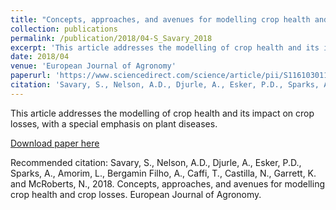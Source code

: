 ```yaml
---
title: "Concepts, approaches, and avenues for modelling crop health and crop losses"
collection: publications
permalink: /publication/2018/04-S_Savary_2018
excerpt: 'This article addresses the modelling of crop health and its impact on crop losses, with a special emphasis on plant diseases. '
date: 2018/04
venue: 'European Journal of Agronomy'
paperurl: 'https://www.sciencedirect.com/science/article/pii/S1161030118300832'
citation: 'Savary, S., Nelson, A.D., Djurle, A., Esker, P.D., Sparks, A., Amorim, L., Bergamin Filho, A., Caffi, T., Castilla, N., Garrett, K. and McRoberts, N., 2018. Concepts, approaches, and avenues for modelling crop health and crop losses. European Journal of Agronomy.'
---
```

This article addresses the modelling of crop health and its impact on crop losses, with a special emphasis on plant diseases. 

[Download paper here](https://www.sciencedirect.com/science/article/pii/S1161030118300832)

Recommended citation: Savary, S., Nelson, A.D., Djurle, A., Esker, P.D., Sparks, A., Amorim, L., Bergamin Filho, A., Caffi, T., Castilla, N., Garrett, K. and McRoberts, N., 2018. Concepts, approaches, and avenues for modelling crop health and crop losses. European Journal of Agronomy.
